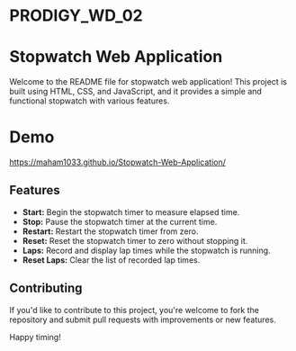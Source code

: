 # PRODIGY_WD_02
# Stopwatch Web Application

Welcome to the README file for  stopwatch web application! This project is built using HTML, CSS, and JavaScript, and it provides a simple and functional stopwatch with various features.
# Demo
 https://maham1033.github.io/Stopwatch-Web-Application/
 
## Features

- **Start:** Begin the stopwatch timer to measure elapsed time.
- **Stop:** Pause the stopwatch timer at the current time.
- **Restart:** Restart the stopwatch timer from zero.
- **Reset:** Reset the stopwatch timer to zero without stopping it.
- **Laps:** Record and display lap times while the stopwatch is running.
- **Reset Laps:** Clear the list of recorded lap times.


## Contributing

If you'd like to contribute to this project, you're welcome to fork the repository and submit pull requests with improvements or new features.

Happy timing!
